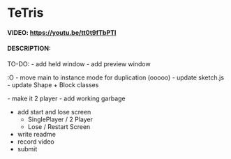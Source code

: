 # TeTris
#### VIDEO: https://youtu.be/tt0t9fTbPTI
#### DESCRIPTION:
 
TO-DO:
*-* add held window
*-* add preview window

:O
*-* move main to instance mode for duplication (ooooo)
    *-* update sketch.js
    - update Shape + Block classes

*-* make it 2 player
*-* add working garbage
- add start and lose screen
    - SinglePlayer / 2 Player
    - Lose / Restart Screen
- write readme
- record video
- submit
